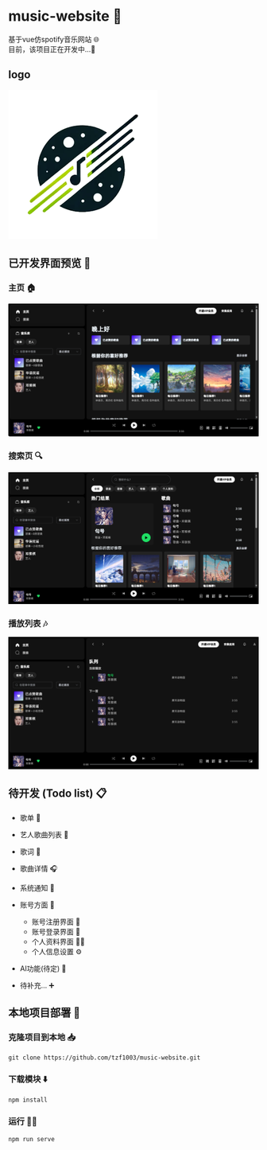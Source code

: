# music-website 🎵
基于vue仿spotify音乐网站 🌐  
目前，该项目正在开发中...🚧

## logo
![logo](./src/assets/logo.png "logo") 
## 已开发界面预览 👀
### 主页 🏠

![主页](./README_IMG/MainPage.png "主页") 

### 搜索页 🔍
![搜索页](./README_IMG/SearchPage.png "搜索页") 

### 播放列表 🎶
![播放列表](./README_IMG/ListPage.png "播放列表") 

## 待开发 (Todo list) 📋
- 歌单 📝
- 艺人歌曲列表 🎤
- 歌词 📖
- 歌曲详情 🎧
- 系统通知 🔔
- 账号方面 👤
  - 账号注册界面 📝
  - 账号登录界面 🔑
  - 个人资料界面 🧑‍💼
  - 个人信息设置 ⚙️

- AI功能(待定) 🤖
- 待补充... ➕

## 本地项目部署 🚀
### 克隆项目到本地 📥
```
git clone https://github.com/tzf1003/music-website.git
```

### 下载模块 ⬇️
```
npm install
```

### 运行 🏃‍♂️
```
npm run serve
```


